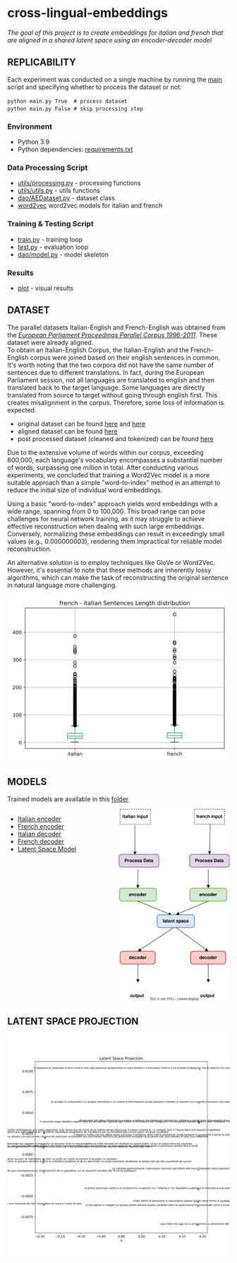 # cross-lingual-embeddings

_The goal of this project is to create embeddings for italian and french that are aligned in a shared latent space using
an encoder-decoder model_

## **REPLICABILITY**

Each experiment was conducted on a single machine by running the [main](main.py) script and specifying whether to
process the dataset or not:

`python main.py True  # process dataset` <br>
`python main.py False # skip processing step`

### Environment
- Python 3.9
- Python dependencies: [requirements.txt](config/requirements.txt)

### Data Processing Script
- [utils/processing.py](utils/processing.py) - processing functions
- [utils/utils.py](utils/utils.py) - utils functions
- [dao/AEDataset.py](dao/AEDataset.py) - dataset class
- [word2vec](word2vec) word2vec models for italian and french

### Training & Testing Script
- [train.py](train.py) - training loop
- [test.py](test.py) - evaluation loop
- [dao/model.py](dao/model.py) - model skeleton

### Results
- [plot](plot) - visual results

## **DATASET**

The parallel datasets Italian-English and French-English was obtained from the [_European Parliament Proceedings
Parallel Corpus 1996-2011_](https://www.statmt.org/europarl/). These dataset were already aligned. <br> To obtain an
Italian-English Corpus, the Italian-English and the French-English corpus were joined based on their english sentences
in common. It's worth noting that the two corpora did not have the same number of sentences due to different
translations. In fact, during the European Parliament session, not all languages are translated to english and then
translated back to the target language. Some languages are directly translated from source to target without going
through english first. This creates misalignment in the corpus. Therefore, some loss of information is expected. <br>

* original dataset can be found [here](dataset/fr) and [here](dataset/it)
* aligned dataset can be found [here](dataset/processed/dataset_aligned.csv)
* post processed dataset (cleaned and tokenized) can be found [here](dataset/processed/dataset_preprocessed.csv)

Due to the extensive volume of words within our corpus, exceeding 800,000, each language's vocabulary encompasses a substantial number of words, surpassing one million in total. 
After conducting various experiments, we concluded that training a Word2Vec model is a more suitable approach than a simple "word-to-index" method in an attempt to reduce the initial size of individual word embeddings.

Using a basic "word-to-index" approach yields word embeddings with a wide range, spanning from 0 to 100,000. 
This broad range can pose challenges for neural network training, as it may struggle to achieve effective reconstruction when dealing with such large embeddings. 
Conversely, normalizing these embeddings can result in exceedingly small values (e.g., 0.000000003), rendering them impractical for reliable model reconstruction.

An alternative solution is to employ techniques like GloVe or Word2Vec. However, it's essential to note that these methods are inherently lossy algorithms, 
which can make the task of reconstructing the original sentence in natural language more challenging. 

<img src="plot/fr_it_sentences_length.svg">

## **MODELS**

Trained models are available in this [folder](models)

<div style="display: flex; justify-content: space-between;">
  <div style="flex: 1;">
    <ul>
      <li><a href="models/encoder_it.pt">Italian encoder</a></li>
      <li><a href="models/encoder_fr.pt">French encoder</a></li>
      <li><a href="models/decoder_it.pt">Italian decoder</a></li>
      <li><a href="models/decoder_fr.pt">French decoder</a></li>
      <li><a href="models/latent_space.pt">Latent Space Model</a></li>
    </ul>
  </div>
  <div style="flex: 1;">
    <img src="plot/architecture.svg" alt="Architecture">
  </div>
</div>

## **LATENT SPACE PROJECTION**
<img src="plot/latent_space_projection.svg">


